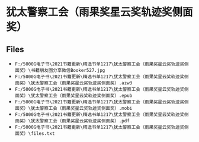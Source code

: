 # 犹太警察工会（雨果奖星云奖轨迹奖侧面奖）

## Files

- `F:/5000G电子书\2021书籍更新\精选书单1217\犹太警察工会（雨果奖星云奖轨迹奖侧面奖）\书籍朋友圈分享微信Booker527.jpg`
- `F:/5000G电子书\2021书籍更新\精选书单1217\犹太警察工会（雨果奖星云奖轨迹奖侧面奖）\犹太警察工会（雨果奖星云奖轨迹奖侧面奖）.azw3`
- `F:/5000G电子书\2021书籍更新\精选书单1217\犹太警察工会（雨果奖星云奖轨迹奖侧面奖）\犹太警察工会（雨果奖星云奖轨迹奖侧面奖）.epub`
- `F:/5000G电子书\2021书籍更新\精选书单1217\犹太警察工会（雨果奖星云奖轨迹奖侧面奖）\犹太警察工会（雨果奖星云奖轨迹奖侧面奖）.mobi`
- `F:/5000G电子书\2021书籍更新\精选书单1217\犹太警察工会（雨果奖星云奖轨迹奖侧面奖）\犹太警察工会（雨果奖星云奖轨迹奖侧面奖）.pdf`
- `F:/5000G电子书\2021书籍更新\精选书单1217\犹太警察工会（雨果奖星云奖轨迹奖侧面奖）\files.txt`
